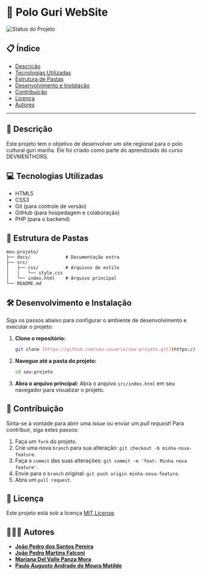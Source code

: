 # 🚀 Polo Guri WebSite

![Status do Projeto](https://img.shields.io/badge/Status-Em%20Desenvolvimento-blue)
## 📋 Índice
* [Descrição](#-descrição)
* [Tecnologias Utilizadas](#-tecnologias-utilizadas)
* [Estrutura de Pastas](#-estrutura-de-pastas)
* [Desenvolvimento e Instalação](#-desenvolvimento-e-instalação)
* [Contribuição](#-contribuição)
* [Licença](#-licença)
* [Autores](#-autores)

---

## 📄 Descrição
Este projeto tem o objetivo de desenvolver um site regional para o polo cultural guri marília. Ele foi criado como parte do aprendizado do curso DEVMENTHORS.

## 💻 Tecnologias Utilizadas
* HTML5
* CSS3
* Git (para controle de versão)
* GitHub (para hospedagem e colaboração)
* PHP (para o backend)

## 📁 Estrutura de Pastas

```
meu-projeto/
├── docs/             # Documentação extra
├── src/
│   ├── css/          # Arquivos de estilo
│   │   └── style.css
│   └── index.html    # Arquivo principal
└── README.md
```

## 🛠️ Desenvolvimento e Instalação
Siga os passos abaixo para configurar o ambiente de desenvolvimento e executar o projeto:

1.  **Clone o repositório:**
    ```bash
    git clone [https://github.com/seu-usuario/seu-projeto.git](https://github.com/seu-usuario/seu-projeto.git)
    ```
2.  **Navegue até a pasta do projeto:**
    ```bash
    cd seu-projeto
    ```
3.  **Abra o arquivo principal:** Abra o arquivo `src/index.html` em seu navegador para visualizar o projeto.

## 🤝 Contribuição
Sinta-se à vontade para abrir uma *issue* ou enviar um *pull request*! Para contribuir, siga estes passos:
1.  Faça um `fork` do projeto.
2.  Crie uma nova `branch` para sua alteração: `git checkout -b minha-nova-feature`.
3.  Faça o `commit` das suas alterações: `git commit -m 'feat: Minha nova feature'`.
4.  Envie para o `branch` original: `git push origin minha-nova-feature`.
5.  Abra um `pull request`.

## 📝 Licença
Este projeto está sob a licença [MIT License](https://opensource.org/licenses/MIT).

## 🧑‍🤝‍🧑 Autores
* **[João Pedro dos Santos Pereira](https://github.com/whotfjao)**
*  **[João Pedro Martins Falconi](https://github.com/Jpzinnnnn)**
*  **[Mariana Del Valle Panza Mora](https://github.com/marimora01)**
*  **[Paulo Augusto Andrade de Moura Matilde](https://github.com/Guto-rz)**
